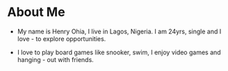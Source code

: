 # About Me

- My name is Henry Ohia, I live in Lagos, Nigeria. I am 24yrs, single and I love - to explore opportunities.

- I love to play board games like snooker, swim, I enjoy video games and hanging - out with friends.
